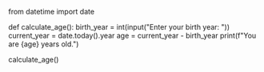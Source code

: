 from datetime import date

def calculate_age():
    birth_year = int(input("Enter your birth year: "))
    current_year = date.today().year
    age = current_year - birth_year
    print(f"You are {age} years old.")

calculate_age()
